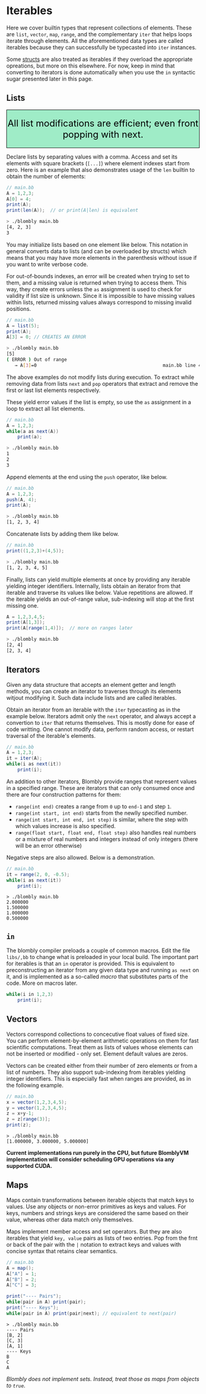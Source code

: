 # Iterables

Here we cover builtin types that represent collections of elements.
These are `list`, `vector`, `map`, `range`, and the complementary `iter`
that helps loops iterate through elements. All the aforementioned
data types are called iterables because they can successfully be
typecasted into `iter` instances. 

Some [structs](structs.md) are
also treated as iterables if they overload the appropriate opreations, 
but more on this elsewhere. For now, keep in mind that converting to
iterators is done automatically when you use the `in` syntactic sugar presented
later in this page.


## Lists


<div style="background-color: rgb(159, 236, 199); color: black; text-align: center; padding: 20px 0; font-size: 24px; border: 1px solid black;">
    All list modifications are efficient; even front popping with next.
</div>

Declare lists by separating values with a comma. Access and set
its elements with square brackets (`[...]`) where element indexes
start from zero. Here is an example that also demonstrates usage of
the `len` builtin to obtain the number of elements:

```java
// main.bb
A = 1,2,3;
A[0] = 4;
print(A);
print(len(A));  // or print(A|len) is equivalent
```

```bash
> ./blombly main.bb
[4, 2, 3]
3
```

You may initialize lists based on one element like below.
This notation in general converts data to lists (and 
can be overloaded by structs) which means that
you may have more elements in the parenthesis without 
issue if you want to write verbose code.

For out-of-bounds indexes, an error will be created when 
trying to set to them, and a missing value is returned when trying
to access them. 
This way, they create errors unless the `as` assignment is 
used to check for validity if list size is unknown.
Since it is impossible to have missing values within lists,
returned missing values always correspond to missing
invalid positions.

```java
// main.bb
A = list(5);
print(A);
A[3] = 0; // CREATES AN ERROR
```

```bash
> ./blombly main.bb
[5] 
( ERROR ) Out of range
   → A[3]=0                                              main.bb line 4
```

The above examples do not modify lists during execution.
To extract while removing data from lists `next` and `pop` operators 
that extract and remove the first or last list elements respectively. 

These yield error values if the list is empty, so use the `as` assignment in a loop to
extract all list elements.

```java
// main.bb
A = 1,2,3;
while(a as next(A)) 
    print(a);
```

```bash
> ./blombly main.bb
1
2
3
```


Append elements at the end using the `push` operator, like below.

```java
// main.bb
A = 1,2,3;
push(A, 4);
print(A);
```

```bash
> ./blombly main.bb
[1, 2, 3, 4]
```

Concatenate lists by adding them like below.

```java
// main.bb
print((1,2,3)+(4,5));
```

```bash
> ./blombly main.bb
[1, 2, 3, 4, 5]
```

Finally, lists can yield multiple elements at once by providing any iterable yielding integer identifiers.
Internally, lists obtain an iterator from that iterable and traverse its values like below.
Value repetitions are allowed. If the iterable yields an out-of-range value, 
sub-indexing will stop at the first missing one. 

```java
A = 1,2,3,4,5;
print(A[1,3]);
print(A[range(1,4)]);  // more on ranges later
```

```bash
> ./blombly main.bb
[2, 4] 
[2, 3, 4] 
```

## Iterators

Given any data structure that accepts an element getter and length methods,
you can create an iterator to traverses through its elements witjout modifying it. 
Such data include lists and are called iterables.

Obtain an iterator from an iterable with the `iter` typecasting as in the example below. 
Iterators admit only the `next` operator, and always accept a convertion to `iter` that
returns themselves. This is mostly done for ease of code writting. 
One cannot modify data, perform random access, or restart traversal of the iterable's elements. 

```java
// main.bb
A = 1,2,3;
it = iter(A);
while(i as next(it)) 
    print(i);
```


An addition to other iterators, Blombly provide ranges that represent values in a specified range. 
These are iterators that can only consumed once and there are four construction
patterns for them:

- `range(int end)` creates a range from `0` up to `end-1` and step `1`.
- `range(int start, int end)` starts from the newlly specified number.
- `range(int start, int end, int step)` is similar, where the step with which values increase is also specified.
- `range(float start, float end, float step)` also handles real numbers or a mixture of real numbers and integers instead of only integers (there will be an error otherwise)

Negative steps are also allowed. Below is a demonstration.

```java
// main.bb
it = range(2, 0, -0.5);
while(i as next(it))
    print(i);
```

```text
> ./blombly main.bb
2.000000 
1.500000
1.000000
0.500000
```


## `in` 

The blombly compiler preloads a couple of common macros. Edit the file `libs/,bb` to change
what is preloaded in your local build. The important part for iterables is that an `in` operator
is provided. This is equivalent to preconstructing an iterator from any given data type
and running `as next` on it, and is implemented as a so-called *macro* that substitutes parts of
the code. More on macros later.

```java
while(i in 1,2,3)
    print(i);
```


## Vectors

Vectors correspond collections to concecutive float values of fixed size. You can perform
element-by-element arithmetic operations on them for fast scientific computations. Treat them
as lists of values whose elements can not be inserted or modified - only set. Element default
values are zeros.

Vectors can be created either from their number of zero elements or from a list of numbers.
They also support sub-indexing from iterables yielding integer identifiers. This is especially fast
when ranges are provided, as in the following example.

```java
// main.bb
x = vector(1,2,3,4,5);
y = vector(1,2,3,4,5);
z = x+y-1;
z = z[range(3)];
print(z);
```

```text
> ./blombly main.bb
[1.000000, 3.000000, 5.000000] 
```

**Current implementations run purely in the CPU, but future BlomblyVM implementation will consider scheduling GPU operations via any supported CUDA.**


## Maps

Maps contain transformations between iterable objects
that match keys to values. Use any objects or non-error primitives
as keys and values. For keys, numbers and strings keys are considered
the same based on their value, whereas other data match only themselves.

Maps implement member access and set operators. But they are also iterables
that yield `key, value` pairs as lists of two entries. Pop from the frnt or back of the pair 
with the `|` notation to extract keys and values with concise syntax that retains
clear semantics.


```java
// main.bb
A = map();
A["A"] = 1;
A["B"] = 2;
A["C"] = 3;

print("---- Pairs");
while(pair in A) print(pair);
print("---- Keys");
while(pair in A) print(pair|next); // equivalent to next(pair)
```

```text
> ./blombly main.bb
---- Pairs
[B, 2] 
[C, 3] 
[A, 1] 
---- Keys
B
C
A
```

*Blombly does not implement sets. Instead, treat those as maps from objects to `true`.*